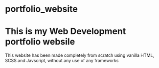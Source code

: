 # portfolio_website

<h1>This is my Web Development portfolio websile </h1>

<p>This website has been made completely from scratch using vanilla HTML, SCSS and Javscript, without any use of any frameworks </p> 
   
